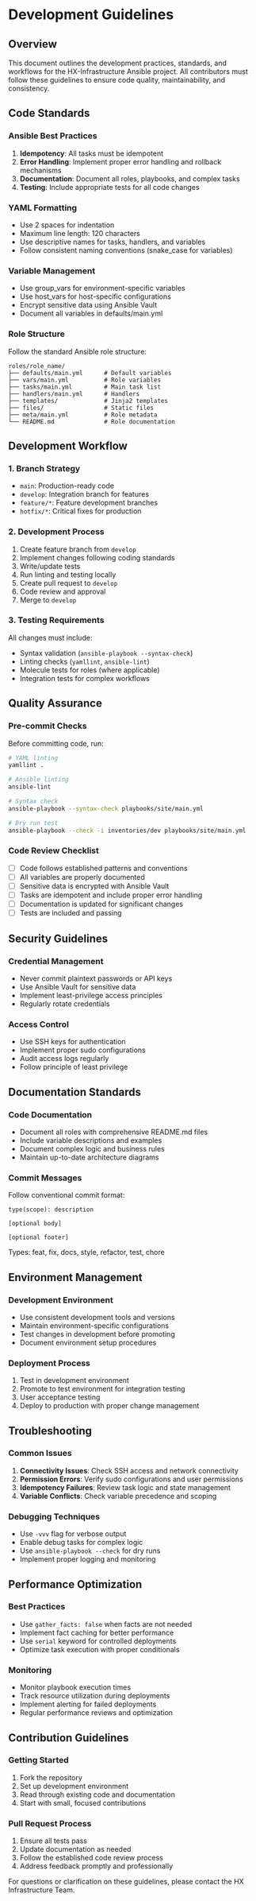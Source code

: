 
# Development Guidelines

## Overview

This document outlines the development practices, standards, and workflows for the HX-Infrastructure Ansible project. All contributors must follow these guidelines to ensure code quality, maintainability, and consistency.

## Code Standards

### Ansible Best Practices

1. **Idempotency**: All tasks must be idempotent
2. **Error Handling**: Implement proper error handling and rollback mechanisms
3. **Documentation**: Document all roles, playbooks, and complex tasks
4. **Testing**: Include appropriate tests for all code changes

### YAML Formatting

- Use 2 spaces for indentation
- Maximum line length: 120 characters
- Use descriptive names for tasks, handlers, and variables
- Follow consistent naming conventions (snake_case for variables)

### Variable Management

- Use group_vars for environment-specific variables
- Use host_vars for host-specific configurations
- Encrypt sensitive data using Ansible Vault
- Document all variables in defaults/main.yml

### Role Structure

Follow the standard Ansible role structure:
```
roles/role_name/
├── defaults/main.yml      # Default variables
├── vars/main.yml          # Role variables
├── tasks/main.yml         # Main task list
├── handlers/main.yml      # Handlers
├── templates/             # Jinja2 templates
├── files/                 # Static files
├── meta/main.yml          # Role metadata
└── README.md              # Role documentation
```

## Development Workflow

### 1. Branch Strategy

- `main`: Production-ready code
- `develop`: Integration branch for features
- `feature/*`: Feature development branches
- `hotfix/*`: Critical fixes for production

### 2. Development Process

1. Create feature branch from `develop`
2. Implement changes following coding standards
3. Write/update tests
4. Run linting and testing locally
5. Create pull request to `develop`
6. Code review and approval
7. Merge to `develop`

### 3. Testing Requirements

All changes must include:
- Syntax validation (`ansible-playbook --syntax-check`)
- Linting checks (`yamllint`, `ansible-lint`)
- Molecule tests for roles (where applicable)
- Integration tests for complex workflows

## Quality Assurance

### Pre-commit Checks

Before committing code, run:
```bash
# YAML linting
yamllint .

# Ansible linting
ansible-lint

# Syntax check
ansible-playbook --syntax-check playbooks/site/main.yml

# Dry run test
ansible-playbook --check -i inventories/dev playbooks/site/main.yml
```

### Code Review Checklist

- [ ] Code follows established patterns and conventions
- [ ] All variables are properly documented
- [ ] Sensitive data is encrypted with Ansible Vault
- [ ] Tasks are idempotent and include proper error handling
- [ ] Documentation is updated for significant changes
- [ ] Tests are included and passing

## Security Guidelines

### Credential Management

- Never commit plaintext passwords or API keys
- Use Ansible Vault for sensitive data
- Implement least-privilege access principles
- Regularly rotate credentials

### Access Control

- Use SSH keys for authentication
- Implement proper sudo configurations
- Audit access logs regularly
- Follow principle of least privilege

## Documentation Standards

### Code Documentation

- Document all roles with comprehensive README.md files
- Include variable descriptions and examples
- Document complex logic and business rules
- Maintain up-to-date architecture diagrams

### Commit Messages

Follow conventional commit format:
```
type(scope): description

[optional body]

[optional footer]
```

Types: feat, fix, docs, style, refactor, test, chore

## Environment Management

### Development Environment

- Use consistent development tools and versions
- Maintain environment-specific configurations
- Test changes in development before promoting
- Document environment setup procedures

### Deployment Process

1. Test in development environment
2. Promote to test environment for integration testing
3. User acceptance testing
4. Deploy to production with proper change management

## Troubleshooting

### Common Issues

1. **Connectivity Issues**: Check SSH access and network connectivity
2. **Permission Errors**: Verify sudo configurations and user permissions
3. **Idempotency Failures**: Review task logic and state management
4. **Variable Conflicts**: Check variable precedence and scoping

### Debugging Techniques

- Use `-vvv` flag for verbose output
- Enable debug tasks for complex logic
- Use `ansible-playbook --check` for dry runs
- Implement proper logging and monitoring

## Performance Optimization

### Best Practices

- Use `gather_facts: false` when facts are not needed
- Implement fact caching for better performance
- Use `serial` keyword for controlled deployments
- Optimize task execution with proper conditionals

### Monitoring

- Monitor playbook execution times
- Track resource utilization during deployments
- Implement alerting for failed deployments
- Regular performance reviews and optimization

## Contribution Guidelines

### Getting Started

1. Fork the repository
2. Set up development environment
3. Read through existing code and documentation
4. Start with small, focused contributions

### Pull Request Process

1. Ensure all tests pass
2. Update documentation as needed
3. Follow the established code review process
4. Address feedback promptly and professionally

For questions or clarification on these guidelines, please contact the HX Infrastructure Team.
